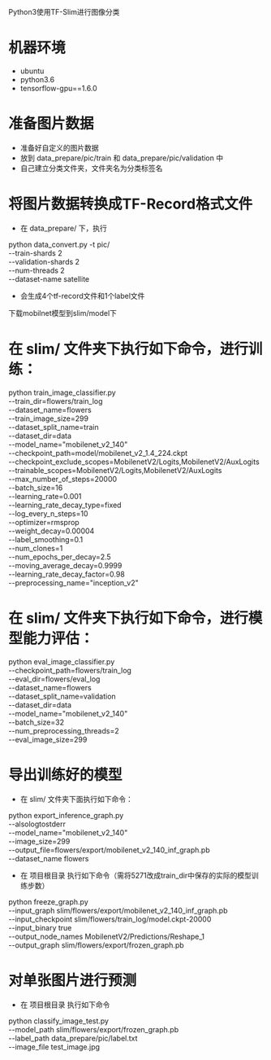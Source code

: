 Python3使用TF-Slim进行图像分类

# 机器环境
- ubuntu
- python3.6
- tensorflow-gpu==1.6.0

# 准备图片数据
- 准备好自定义的图片数据
- 放到 data_prepare/pic/train 和 data_prepare/pic/validation 中
- 自己建立分类文件夹，文件夹名为分类标签名


# 将图片数据转换成TF-Record格式文件
- 在 data_prepare/ 下，执行


python data_convert.py -t pic/ \
  --train-shards 2 \
  --validation-shards 2 \
  --num-threads 2 \
  --dataset-name satellite

- 会生成4个tf-record文件和1个label文件

下载mobilnet模型到slim/model下

# 在 slim/ 文件夹下执行如下命令，进行训练：

python train_image_classifier.py \
  --train_dir=flowers/train_log \
  --dataset_name=flowers \
  --train_image_size=299 \
  --dataset_split_name=train \
  --dataset_dir=data \
  --model_name="mobilenet_v2_140" \
  --checkpoint_path=model/mobilenet_v2_1.4_224.ckpt \
  --checkpoint_exclude_scopes=MobilenetV2/Logits,MobilenetV2/AuxLogits \
  --trainable_scopes=MobilenetV2/Logits,MobilenetV2/AuxLogits \
  --max_number_of_steps=20000 \
  --batch_size=16 \
  --learning_rate=0.001 \
  --learning_rate_decay_type=fixed \
  --log_every_n_steps=10 \
  --optimizer=rmsprop \
  --weight_decay=0.00004 \
  --label_smoothing=0.1 \
  --num_clones=1 \
  --num_epochs_per_decay=2.5 \
  --moving_average_decay=0.9999 \
  --learning_rate_decay_factor=0.98 \
  --preprocessing_name="inception_v2"


# 在 slim/ 文件夹下执行如下命令，进行模型能力评估：


python eval_image_classifier.py \
  --checkpoint_path=flowers/train_log \
  --eval_dir=flowers/eval_log \
  --dataset_name=flowers \
  --dataset_split_name=validation \
  --dataset_dir=data \
  --model_name="mobilenet_v2_140" \
  --batch_size=32 \
  --num_preprocessing_threads=2 \
  --eval_image_size=299

# 导出训练好的模型
- 在 slim/ 文件夹下面执行如下命令：

python export_inference_graph.py \
  --alsologtostderr \
  --model_name="mobilenet_v2_140" \
  --image_size=299 \
  --output_file=flowers/export/mobilenet_v2_140_inf_graph.pb \
  --dataset_name flowers


- 在 项目根目录 执行如下命令（需将5271改成train_dir中保存的实际的模型训练步数）

python freeze_graph.py \
  --input_graph slim/flowers/export/mobilenet_v2_140_inf_graph.pb \
  --input_checkpoint slim/flowers/train_log/model.ckpt-20000 \
  --input_binary true \
  --output_node_names MobilenetV2/Predictions/Reshape_1 \
  --output_graph slim/flowers/export/frozen_graph.pb

# 对单张图片进行预测
- 在 项目根目录 执行如下命令

python classify_image_test.py \
  --model_path slim/flowers/export/frozen_graph.pb \
  --label_path data_prepare/pic/label.txt \
  --image_file test_image.jpg

